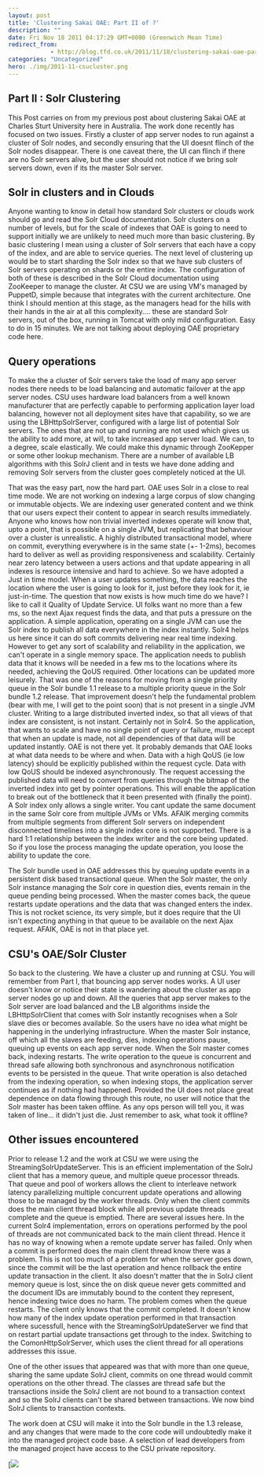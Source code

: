 ```yaml
---
layout: post
title: 'Clustering Sakai OAE: Part II of ?'
description: ""
date: Fri Nov 18 2011 04:17:29 GMT+0000 (Greenwich Mean Time)
redirect_from: 
            - http://blog.tfd.co.uk/2011/11/18/clustering-sakai-oae-part-ii-of-n/
categories: "Uncategorized"
hero: ./img/2011-11-csucluster.png
---
```

## Part II : Solr Clustering

This Post carries on from my previous post about clustering Sakai OAE at Charles Sturt University here in Australia. The work done recently has focused on two issues. Firstly a cluster of app server nodes to run against a cluster of Solr nodes, and secondly ensuring that the UI doesnt flinch of the Solr nodes disappear. There is one caveat there, the UI can flinch if there are no Solr servers alive, but the user should not notice if we bring solr servers down, even if its the master Solr server.

## Solr in clusters and in Clouds

Anyone wanting to know in detail how standard Solr clusters or clouds work should go and read the Solr Cloud documentation. Solr clusters on a number of levels, but for the scale of indexes that OAE is going to need to support initially we are unlikely to need much more than basic clustering. By basic clustering I mean using a cluster of Solr servers that each have a copy of the index, and are able to service queries. The next level of clustering up would be to start sharding the Solr index so that we have sub clusters of Solr servers operating on shards or the entire index. The configuration of both of these is described in the Solr Cloud documentation using ZooKeeper to manage the cluster. At CSU we are using VM's managed by PuppetD, simple because that integrates with the current architecture. One think I should mention at this stage, as the managers head for the hills with their hands in the air at all this complexity.... these are standard Solr servers, out of the box, running in Tomcat with only mild configuration. Easy to do in 15 minutes. We are not talking about deploying OAE proprietary code here.

## Query operations

To make the a cluster of Solr servers take the load of many app server nodes there needs to be load balancing and automatic failover at the app server nodes. CSU uses hardware load balancers from a well known manufacturer that are perfectly capable to performing application layer load balancing, however not all deployment sites have that capability, so we are using the LBHttpSolrServer, configured with a large list of potential Solr servers. The ones that are not up and running are not used which gives us the ability to add more, at will, to take increased app server load. We can, to a degree, scale elastically. We could make this dynamic through ZooKepper or some other lookup mechanism. There are a number of available LB algorithms with this SolrJ client and in tests we have done adding and removing Solr servers from the cluster goes completely noticed at the UI.

That was the easy part, now the hard part. OAE uses Solr in a close to real time mode. We are not working on indexing a large corpus of slow changing or immutable objects. We are indexing user generated content and we think that our users expect their content to appear in search results immediately. Anyone who knows how non trivial inverted indexes operate will know that, upto a point, that is possible on a single JVM, but replicating that behaviour over a cluster is unrealistic. A highly distributed transactional model, where on commit, everything everywhere is in the same state (+- 1-2ms), becomes hard to deliver as well as providing responsiveness and scalability. Certainly near zero latency between a users actions and that update appearing in all indexes is resource intensive and hard to achieve. So we have adopted a Just in time model. When a user updates something, the data reaches the location where the user is going to look for it, just before they look for it, ie just-in-time. The question that now exists is how much time do we have? I like to call it Quality of Update Service. UI folks want no more than a few ms, so the next Ajax request finds the data, and that puts a pressure on the application. A simple application, operating on a single JVM can use the Solr index to publish all data everywhere in the index instantly. Solr4 helps us here since it can do soft commits delivering near real time indexing. However to get any sort of scalability and reliability in the application, we can't operate in a single memory space. The application needs to publish data that it knows will be needed in a few ms to the locations where its needed, achieving the QoUS required. Other locations can be updated more leisurely. That was one of the reasons for moving from a single priority queue in the Solr bundle 1.1 release to a multiple priority queue in the Solr bundle 1.2 release. That improvement doesn't help the fundamental problem (bear with me, I will get to the point soon) that is not present in a single JVM cluster. Writing to a large distributed inverted index, so that all views of that index are consistent, is not instant. Certainly not in Solr4. So the application, that wants to scale and have no single point of query or failure, must accept that when an update is made, not all dependencies of that data will be updated instantly. OAE is not there yet. It probably demands that OAE looks at what data needs to be where and when. Data with a high QoUS (ie low latency) should be explicitly published within the request cycle. Data with low QoUS should be indexed asynchronously. The request accessing the published data will need to convert from queries through the bitmap of the inverted index into get by pointer operations. This will enable the application to break out of the bottleneck that it been presented with (finally the point). A Solr index only allows a single writer. You cant update the same document in the same Solr core from multiple JVMs or VMs. AFAIK merging commits from multiple segments from different Solr servers on independent disconnected timelines into a single index core is not supported. There is a hard 1:1 relationship between the index writer and the core being updated. So if you lose the process managing the update operation, you loose the ability to update the core.

The Solr bundle used in OAE addresses this by queuing update events in a persistent disk based transactional queue. When the Solr master, the only Solr instance managing the Solr core in question dies, events remain in the queue pending being processed. When the master comes back, the queue restarts update operations and the data that was changed enters the index. This is not rocket science, its very simple, but it does require that the UI isn't expecting anything in that queue to be available on the next Ajax request. AFAIK, OAE is not in that place yet.

## CSU's OAE/Solr Cluster

So back to the clustering. We have a cluster up and running at CSU. You will remember from Part I, that bouncing app server nodes works. A UI user doesn't know or notice their state is wandering about the cluster as app server nodes go up and down. All the queries that app server makes to the Solr server are load balanced and the LB algorithms inside the LBHttpSolrClient that comes with Solr instantly recognises when a Solr slave dies or becomes available. So the users have no idea what might be happening in the underlying infrastructure. When the master Solr instance, off which all the slaves are feeding, dies, indexing operations pause, queuing up events on each app server node. When the Solr master comes back, indexing restarts. The write operation to the queue is concurrent and thread safe allowing both synchronous and asynchronous notification events to be persisted in the queue. That write operation is also detached from the indexing operation, so when indexing stops, the application server continues as if nothing had happened. Provided the UI does not place great dependence on data flowing through this route, no user will notice that the Solr master has been taken offline. As any ops person will tell you, it was taken of line... it didn't just die. Just remember to ask, what took it offline?

## Other issues encountered

Prior to release 1.2 and the work at CSU we were using the StreamingSolrUpdateServer. This is an efficient implementation of the SolrJ client that has a memory queue, and multiple queue processor threads. That queue and pool of workers allows the client to interleave network latency parallelizing multiple concurrent update operations and allowing those to be managed by the worker threads. Only when the client commits does the main client thread block while all previous update threads complete and the queue is emptied. There are several issues here. In the current Solr4 implementation, errors on operations performed by the pool of threads are not communicated back to the main client thread. Hence it has no way of knowing when a remote update server has failed. Only when a commit is performed does the main client thread know there was a problem. This is not too much of a problem for when the server goes down, since the commit will be the last operation and hence rollback the entire update transaction in the client. It also doesn't matter that the in SolrJ client memory queue is lost, since the on disk queue never gets committed and the document IDs are immutably bound to the content they represent, hence indexing twice does no harm. The problem comes when the queue restarts. The client only knows that the commit completed. It doesn't know how many of the index update operation performed in that transaction where sucessfull, hence with the StreamingSolrUpdateServer we find that on restart partial update transactions get through to the index. Switching to the ComonHttpSolrServer, which uses the client thread for all operations addresses this issue.

One of the other issues that appeared was that with more than one queue, sharing the same update SolrJ client, commits on one thread would commit operations on the other thread. The classes are thread safe but the transactions inside the SolrJ client are not bound to a transaction context and so the SolrJ clients can't be shared between transactions. We now bind SolrJ clients to transaction contexts.

The work doen at CSU will make it into the Solr bundle in the 1.3 release, and any changes that were made to the core code will undoubtedly make it into the managed project code base. A selection of lead developers from the managed project have access to the CSU private repository.

[![](./img/2011/11/csucluster.png)
